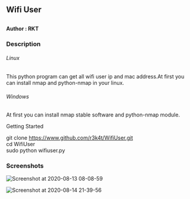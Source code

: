 <h2> Wifi User <h2>
 
<h4> Author : RKT </h4>

### Description ###

<h6> Linux </h6>

This python program can get all wifi user ip and mac address.At first you can install nmap and python-nmap in your linux.

<h6>Windows</h6>

At first you can install nmap stable software and python-nmap module.

Getting Started

 git clone https://www.github.com/r3k4t/WifiUser.git
<br>
 cd WifiUser
<br>
 sudo python wifiuser.py
 
### Screenshots ###
 
![Screenshot at 2020-08-13 08-08-59](https://user-images.githubusercontent.com/69572771/90089021-fddbb780-dd3d-11ea-88b2-742ba6d25bf9.png)
<br>

![Screenshot at 2020-08-14 21-39-56](https://user-images.githubusercontent.com/69615463/90269781-ce7c9600-de76-11ea-8caf-11a8707c9446.png)
